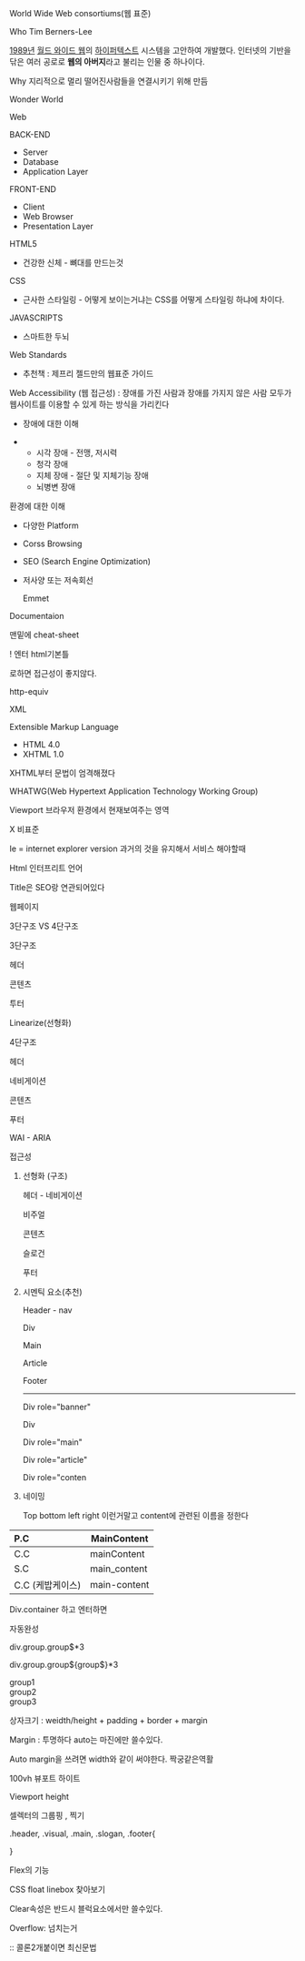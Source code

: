  World Wide Web consortiums(웹 표준) 

 

Who Tim Berners-Lee  

[1989년](https://ko.wikipedia.org/wiki/1989%EB%85%84) [월드 와이드 웹](https://ko.wikipedia.org/wiki/%EC%9B%94%EB%93%9C_%EC%99%80%EC%9D%B4%EB%93%9C_%EC%9B%B9)의 [하이퍼텍스트](https://ko.wikipedia.org/wiki/%ED%95%98%EC%9D%B4%ED%8D%BC%ED%85%8D%EC%8A%A4%ED%8A%B8) 시스템을 고안하여 개발했다. 인터넷의 기반을 닦은 여러 공로로 **웹의 아버지**라고 불리는 인물 중 하나이다.

Why 지리적으로 멀리 떨어진사람들을 연결시키기 위해 만듬

Wonder World 

Web  

BACK-END  

- Server
- Database
- Application Layer

 

FRONT-END

- Client
- Web Browser
- Presentation Layer

 

 

HTML5

- 건강한 신체 - 뼈대를 만드는것

CSS 

- 근사한 스타일링 - 어떻게 보이는거냐는 CSS를 어떻게 스타일링 하냐에 차이다.

JAVASCRIPTS

- 스마트한 두뇌

 

Web Standards

- 추천책 : 제프리 젤드만의 웹표준 가이드

Web Accessibility (웹 접근성)  : 장애를 가진 사람과 장애를 가지지 않은 사람 모두가 웹사이트를 이용할 수 있게 하는 방식을 가리킨다

 

- 장애에 대한 이해

- - 시각 장애  - 전맹, 저시력
  - 청각 장애
  - 지체 장애 - 절단 및 지체기능 장애
  - 뇌병변 장애

 

환경에 대한 이해

- 다양한 Platform
- Corss Browsing
- SEO (Search      Engine Optimization)
- 저사양 또는 저속회선

	Emmet

Documentaion 

맨밑에 cheat-sheet

 

! 엔터  html기본틀

<html lang="ko-KR">

<html>로하면 접근성이 좋지않다.

http-equiv



XML 

Extensible Markup Language

- HTML 4.0
- XHTML 1.0

XHTML부터 문법이 엄격해졌다

WHATWG(Web Hypertext Application Technology Working Group)

 

 

Viewport 브라우저 환경에서 현재보여주는 영역

 

<meta
http-equiv="X-UA-Compatible" content="ie=edge">

X 비표준                     

Ie = internet explorer version 과거의 것을 유지해서 서비스 해야할때

Html 인터프리트 언어

Title은 SEO랑 연관되어있다

웹페이지

3단구조 VS 4단구조

 

3단구조

헤더 

콘텐츠 

투터

 

Linearize(선형화)

4단구조

헤더

네비게이션

콘텐츠

푸터

WAI - ARIA

접근성

1. 선형화 (구조)            

   헤더 - 네비게이션          

   비주얼                         

   콘텐츠

   슬로건                          

   푸터                        

2. 시멘틱 요소(추천)

   Header  - nav

   Div

   Main

   Article

   Footer

   --------------------------------

   Div   role="banner"

   Div

   Div   role="main"

   Div   role="article"

   Div   role="conten

   

3. 네이밍

   Top bottom left right 이런거말고 content에 관련된 이름을 정한다

| P.C                | MainContent  |
| :----------------- | ------------ |
| C.C                | mainContent  |
| S.C                | main_content |
| C.C   (케밥케이스) | main-content |

 

Div.container  하고 엔터하면 

<div class="container"></div>

자동완성 <div class="container"></div>


div.group.group$*3

<div class="group group1"></div>

<div class="group group2"></div>

<div class="group group3"></div>


div.group.group${group$}*3

<div class="group group1">group1</div>

<div class="group group2">group2</div>

<div class="group group3">group3</div>


상자크기 : weidth/height + padding + border + margin

Margin : 투명하다  auto는 마진에만 쓸수있다.

Auto margin을 쓰려면 width와 같이 써야한다. 짝궁같은역활

 

 

100vh  뷰포트 하이트

Viewport height

 

셀렉터의 그룹핑   , 찍기

.header, .visual, .main, .slogan, .footer{

}

 

Flex의 기능

CSS float linebox  찾아보기

Clear속성은 반드시 블럭요소에서만 쓸수있다.

Overflow: 넘치는거

::  콜론2개붙이면 최신문법